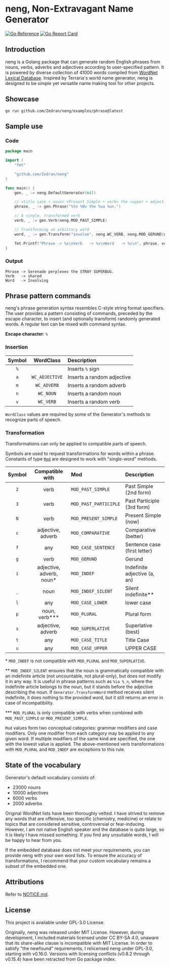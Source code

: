 # neng, Non-Extravagant Name Generator

[![Go Reference](https://pkg.go.dev/badge/github.com/Zedran/neng.svg)](https://pkg.go.dev/github.com/Zedran/neng)
[![Go Report Card](https://goreportcard.com/badge/github.com/Zedran/neng)](https://goreportcard.com/report/github.com/Zedran/neng)

## Introduction

neng is a Golang package that can generate random English phrases from nouns, verbs, adverbs and adjectives according to user-specified pattern. It is powered by diverse collection of 41000 words compiled from [WordNet Lexical Database](https://wordnet.princeton.edu). Inspired by Terraria's world name generator, neng is designed to be simple yet versatile name making tool for other projects.

## Showcase

```text
go run github.com/Zedran/neng/examples/phrase@latest
```

## Sample use

### Code

```Go
package main

import (
    "fmt"

    "github.com/Zedran/neng"
)

func main() {
    gen, _ := neng.DefaultGenerator(nil)

    // <title case + noun> <Present Simple + verb> the <upper + adjective> <upper + noun>.
    phrase, _ := gen.Phrase("%tn %Nv the %ua %un.")

    // A single, transformed verb
    verb, _ := gen.Verb(neng.MOD_PAST_SIMPLE)

    // Transforming an arbitrary word
    word, _ := gen.Transform("involve", neng.WC_VERB, neng.MOD_GERUND|neng.MOD_CASE_TITLE)

    fmt.Printf("Phrase -> %s\nVerb   -> %s\nWord   -> %s\n", phrase, verb, word)
}
```

### Output

```text
Phrase -> Serenade perplexes the STRAY SUPERBUG.
Verb   -> shared
Word   -> Involving
```

## Phrase pattern commands

neng's phrase generation syntax resembles C-style string format specifiers. The user provides a pattern consisting of commands, preceded by the escape character, to insert (and optionally transform) randomly generated words. A regular text can be mixed with command syntax.

**Escape character**: `%`

### Insertion

| Symbol | WordClass      | Description                |
|:------:|:--------------:|:---------------------------|
| `%`    |                | Inserts `%` sign           |
| `a`    | `WC_ADJECTIVE` | Inserts a random adjective |
| `m`    | `WC_ADVERB`    | Inserts a random adverb    |
| `n`    | `WC_NOUN`      | Inserts a random noun      |
| `v`    | `WC_VERB`      | Inserts a random verb      |

`WordClass` values are required by some of the Generator's methods to recognize parts of speech.

### Transformation

Transformations can only be applied to compatible parts of speech.

Symbols are used to request transformations for words within a phrase. Constants of type [`Mod`](./mod.go#L21) are designed to work with "single-word" methods.

| Symbol | Compatible with          | Mod                   | Description                  |
|:------:|:------------------------:|:----------------------|:-----------------------------|
| `2`    | verb                     | `MOD_PAST_SIMPLE`     | Past Simple (2nd form)       |
| `3`    | verb                     | `MOD_PAST_PARTICIPLE` | Past Participle (3rd form)   |
| `N`    | verb                     | `MOD_PRESENT_SIMPLE`  | Present Simple (now)         |
| `c`    | adjective, adverb        | `MOD_COMPARATIVE`     | Comparative (better)         |
| `f`    | any                      | `MOD_CASE_SENTENCE`   | Sentence case (first letter) |
| `g`    | verb                     | `MOD_GERUND`          | Gerund                       |
| `i`    | adjective, adverb, noun* | `MOD_INDEF`           | Indefinite adjective (a, an) |
| `_`    | noun                     | `MOD_INDEF_SILENT`    | Silent indefinite**          |
| `l`    | any                      | `MOD_CASE_LOWER`      | lower case                   |
| `p`    | noun, verb***            | `MOD_PLURAL`          | Plural form                  |
| `s`    | adjective, adverb        | `MOD_SUPERLATIVE`     | Superlative (best)           |
| `t`    | any                      | `MOD_CASE_TITLE`      | Title Case                   |
| `u`    | any                      | `MOD_CASE_UPPER`      | UPPER CASE                   |

\* `MOD_INDEF` is not compatible with `MOD_PLURAL` and `MOD_SUPERLATIVE`.

\*\* `MOD_INDEF_SILENT` ensures that the noun is grammatically compatible with an indefinite article (not uncountable, not plural-only), but does not modify it in any way. It is useful in phrase patterns such as `%ia %_n`, where the indefinite article belongs to the noun, but it stands before the adjective describing the noun. If `Generator.TransformWord` method receives silent indefinite, it does nothing to the provided word, but it still returns an error in case of incompatibility.

\*\*\* `MOD_PLURAL` is only compatible with verbs when combined with `MOD_PAST_SIMPLE` or `MOD_PRESENT_SIMPLE`.

`Mod` values form two conceptual categories: grammar modifiers and case modifiers. Only one modifier from each category may be applied to any given word. If multiple modifiers of the same kind are specified, the one with the lowest value is applied. The above-mentioned verb transformations with `MOD_PLURAL` and `MOD_INDEF` are exceptions to this rule.

## State of the vocabulary

Generator's default vocabulary consists of:

* 23000 nouns
* 10000 adjectives
* 6000 verbs
* 2000 adverbs

Original WordNet lists have been thoroughly vetted. I have strived to remove any words that are offensive, too specific (chemistry, medicine) or relate to topics that are considered sensitive, controversial or fear-inducing. However, I am not native English speaker and the database is quite large, so it is likely I have missed something. If you find any unsuitable words, I will be happy to hear from you.

If the embedded database does not meet your requirements, you can provide neng with your own word lists. To ensure the accuracy of transformations, I recommend that your custom vocabulary remains a subset of the embedded one.

## Attributions

Refer to [NOTICE.md](./NOTICE.md).

## License

This project is available under GPL-3.0 License.

Originally, neng was released under MIT License. However, during development, I included materials licensed under CC BY-SA 4.0, unaware that its share-alike clause is incompatible with MIT License. In order to satisfy "the newfound" requirements, I relicensed neng under GPL-3.0, starting with v0.16.0. Versions with licensing conflicts (v0.8.2 through v0.15.4) have been retracted from Go package index.

